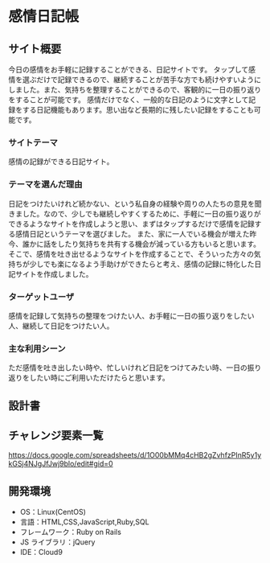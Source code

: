 # 感情日記帳

## サイト概要

今日の感情をお手軽に記録することができる、日記サイトです。
タップして感情を選ぶだけで記録できるので、継続することが苦手な方でも続けやすいようにしました。また、気持ちを整理することができるので、客観的に一日の振り返りをすることが可能です。
感情だけでなく、一般的な日記のように文字として記録をする日記機能もあります。思い出など長期的に残したい記録をすることも可能です。

### サイトテーマ

感情の記録ができる日記サイト。

### テーマを選んだ理由

日記をつけたいけれど続かない、という私自身の経験や周りの人たちの意見を聞きました。なので、少しでも継続しやすくするために、手軽に一日の振り返りができるようなサイトを作成しようと思い、まずはタップするだけで感情を記録する感情日記というテーマを選びました。
また、家に一人でいる機会が増えた昨今、誰かに話をしたり気持ちを共有する機会が減っている方もいると思います。
そこで、感情を吐き出せるようなサイトを作成することで、そういった方々の気持ちが少しでも楽になるよう手助けができたらと考え、感情の記録に特化した日記サイトを作成しました。

### ターゲットユーザ

感情を記録して気持ちの整理をつけたい人、お手軽に一日の振り返りをしたい人、継続して日記をつけたい人。

### 主な利用シーン

ただ感情を吐き出したい時や、忙しいけれど日記をつけてみたい時、一日の振り返りをしたい時にご利用いただけたらと思います。

## 設計書

## チャレンジ要素一覧

https://docs.google.com/spreadsheets/d/1O00bMMq4cHB2gZvhfzPInR5y1ykGSj4NJgJfJwj9blo/edit#gid=0

## 開発環境

- OS：Linux(CentOS)
- 言語：HTML,CSS,JavaScript,Ruby,SQL
- フレームワーク：Ruby on Rails
- JS ライブラリ：jQuery
- IDE：Cloud9
